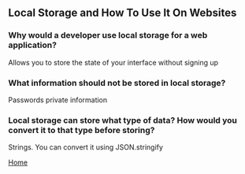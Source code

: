 ## Local Storage and How To Use It On Websites

### Why would a developer use local storage for a web application?

Allows you to store the state of your interface without signing up

### What information should not be stored in local storage?

Passwords private information

### Local storage can store what type of data? How would you convert it to that type before storing?

Strings. You can convert it using JSON.stringify

[Home](https://shiloh206.github.io/reading-notes)